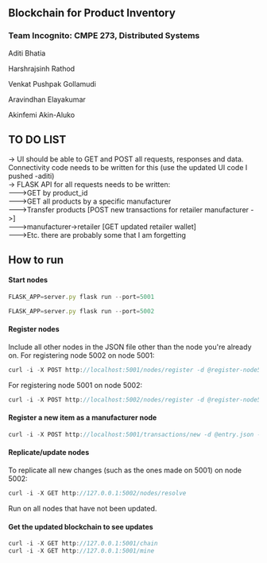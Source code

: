 ## Blockchain for Product Inventory
### Team Incognito: CMPE 273, Distributed Systems

Aditi	Bhatia

Harshrajsinh	Rathod

Venkat Pushpak Gollamudi

Aravindhan	Elayakumar

Akinfemi	Akin-Aluko

## TO DO LIST

-> UI should be able to GET and POST all requests, responses and data. Connectivity code needs to be written for this (use the updated UI code I pushed -aditi)  <br />
-> FLASK API for all requests needs to be written: <br />
--->GET by product_id <br />
--->GET all products by a specific manufacturer <br />
--->Transfer products [POST new transactions for retailer manufacturer ->] <br />
--->manufacturer->retailer [GET updated retailer wallet] <br />
--->Etc. there are probably some that I am forgetting <br />

## How to run
#### Start nodes
```js
FLASK_APP=server.py flask run --port=5001
```

```js
FLASK_APP=server.py flask run --port=5002
```

#### Register nodes
Include all other nodes in the JSON file other than the node you're already on.
For registering node 5002 on node 5001: 
```js
curl -i -X POST http://localhost:5001/nodes/register -d @register-node5001.json --header "Content-Type: application/json"
```

For registering node 5001 on node 5002: 
```js
curl -i -X POST http://localhost:5002/nodes/register -d @register-node5002.json --header "Content-Type: application/json"
```

#### Register a new item as a manufacturer node
```js
curl -i -X POST http://localhost:5001/transactions/new -d @entry.json --header "Content-Type: application/json"
```

#### Replicate/update nodes
To replicate all new changes (such as the ones made on 5001) on node 5002:
```js
curl -i -X GET http://127.0.0.1:5002/nodes/resolve
```
Run on all nodes that have not been updated.


#### Get the updated blockchain to see updates
```js
curl -i -X GET http://127.0.0.1:5001/chain
curl -i -X GET http://127.0.0.1:5001/mine
```
